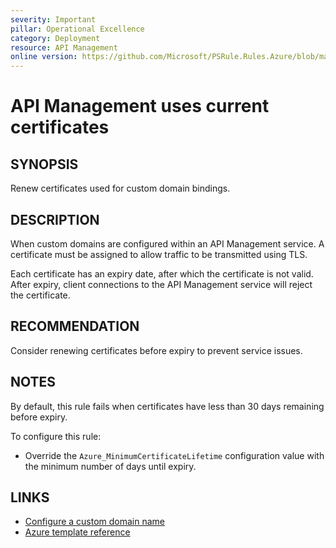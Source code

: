 ```yaml
---
severity: Important
pillar: Operational Excellence
category: Deployment
resource: API Management
online version: https://github.com/Microsoft/PSRule.Rules.Azure/blob/main/docs/rules/en/Azure.APIM.CertificateExpiry.md
---
```


# API Management uses current certificates

## SYNOPSIS

Renew certificates used for custom domain bindings.

## DESCRIPTION

When custom domains are configured within an API Management service.
A certificate must be assigned to allow traffic to be transmitted using TLS.

Each certificate has an expiry date, after which the certificate is not valid.
After expiry, client connections to the API Management service will reject the certificate.

## RECOMMENDATION

Consider renewing certificates before expiry to prevent service issues.

## NOTES

By default, this rule fails when certificates have less than 30 days remaining before expiry.

To configure this rule:

- Override the `Azure_MinimumCertificateLifetime` configuration value with the minimum number of days until expiry.

## LINKS

- [Configure a custom domain name](https://docs.microsoft.com/en-us/azure/api-management/configure-custom-domain#use-the-azure-portal-to-set-a-custom-domain-name)
- [Azure template reference](https://docs.microsoft.com/en-us/azure/templates/microsoft.apimanagement/2019-12-01/service#hostnameconfiguration-object)
